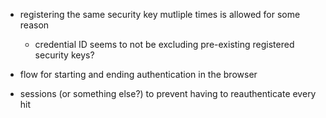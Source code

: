 - registering the same security key mutliple times is allowed for some reason
  - credential ID seems to not be excluding pre-existing registered security
    keys?

- flow for starting and ending authentication in the browser

- sessions (or something else?) to prevent having to reauthenticate every hit
